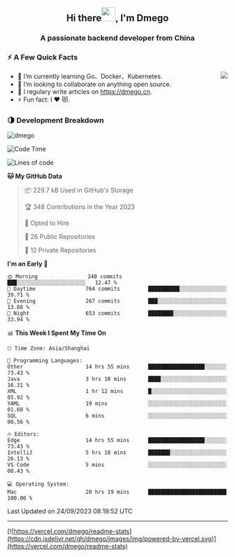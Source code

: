 <h2 align="center">Hi there<img src="https://cdn.jsdelivr.net/gh/dmego/images/img/Hi.gif" height="32" />, I'm Dmego </h2>
<h3 align="center">A passionate backend developer from China</h3>

### ⚡️ A Few Quick Facts

<img align="right" src="https://readme-stats-dmego.vercel.app/api?username=dmego&show_icons=true&icon_color=1573B3&hide_title=true&text_color=718096&bg_color=00000000&hide_border=true"/>

<ul>
    <li> 🌱 I’m currently learning Go、Docker、Kubernetes.</li>
    <li> 👯 I’m looking to collaborate on anything open source.</li>
    <li> 📝 I regulary write articles on <a href="https://dmego.cn">https://dmego.cn</a>.</li>
    <li> ⚡ Fun fact: I ❤️ 😻.</li>
</ul>

### 🌗 Development Breakdown

<img src="https://komarev.com/ghpvc/?username=dmego" alt="dmego" />

<!--START_SECTION:waka-->
![Code Time](http://img.shields.io/badge/Code%20Time-2%2C245%20hrs%2036%20mins-blue)

![Lines of code](https://img.shields.io/badge/From%20Hello%20World%20I%27ve%20Written-681.2%20thousand%20lines%20of%20code-blue)

**🐱 My GitHub Data** 

> 📦 229.7 kB Used in GitHub's Storage 
 > 
> 🏆 348 Contributions in the Year 2023
 > 
> 💼 Opted to Hire
 > 
> 📜 26 Public Repositories 
 > 
> 🔑 12 Private Repositories 
 > 
**I'm an Early 🐤** 

```text
🌞 Morning                240 commits         ███░░░░░░░░░░░░░░░░░░░░░░   12.47 % 
🌆 Daytime                764 commits         ██████████░░░░░░░░░░░░░░░   39.71 % 
🌃 Evening                267 commits         ███░░░░░░░░░░░░░░░░░░░░░░   13.88 % 
🌙 Night                  653 commits         ████████░░░░░░░░░░░░░░░░░   33.94 % 
```


📊 **This Week I Spent My Time On** 

```text
🕑︎ Time Zone: Asia/Shanghai

💬 Programming Languages: 
Other                    14 hrs 55 mins      ██████████████████░░░░░░░   73.43 % 
Java                     3 hrs 18 mins       ████░░░░░░░░░░░░░░░░░░░░░   16.31 % 
XML                      1 hr 12 mins        █░░░░░░░░░░░░░░░░░░░░░░░░   05.92 % 
YAML                     19 mins             ░░░░░░░░░░░░░░░░░░░░░░░░░   01.60 % 
SQL                      6 mins              ░░░░░░░░░░░░░░░░░░░░░░░░░   00.56 % 

🔥 Editors: 
Edge                     14 hrs 55 mins      ██████████████████░░░░░░░   73.43 % 
IntelliJ                 5 hrs 18 mins       ███████░░░░░░░░░░░░░░░░░░   26.13 % 
VS Code                  5 mins              ░░░░░░░░░░░░░░░░░░░░░░░░░   00.43 % 

💻 Operating System: 
Mac                      20 hrs 19 mins      █████████████████████████   100.00 % 
```


 Last Updated on 24/09/2023 08:19:52 UTC
<!--END_SECTION:waka-->

---

[![https://vercel.com/dmego/readme-stats](https://cdn.jsdelivr.net/gh/dmego/images/img/powered-by-vercel.svg)](https://vercel.com/dmego/readme-stats)

